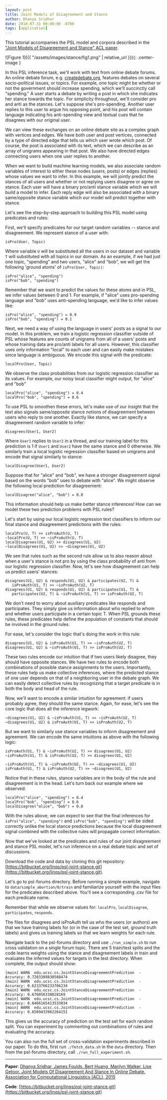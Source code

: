 ```yaml
---
layout: post
title: Joint Models of Disagreement and Stance
author: Dhanya Sridhar
date: 2018-07-31 09:00:00 -0700
tags: [application]
---
```


This tutorial accompanies the PSL model and corpora described in the ["Joint Models of Disagreement and Stance" ACL paper](https://linqs.soe.ucsc.edu/node/258).

![Figure 1]({{ "/assets/images/stance/fig1.png" | relative_url }}){: .center-image }

In this PSL inference task, we'll work with text from online debate forums.
An online debate forum, e.g. [createdebate.org](createdebate.org), features debates on several socio-political issues, or topics.
For example, one topic might be whether or not the government should increase spending, which we'll succinctly call "spending."
A user starts a debate by writing a post in which she indicates her stance towards the topic.
For simplicity throughout, we'll consider pro and anti as the stances.
Let's suppose she's pro-spending.
Another user replies to this user to argue his opposing point, and his post will contain language indicating his anti-spending view and textual cues that he disagrees with our original user.

We can view these exchanges on an online debate site as a complex graph with vertices and edges.
We have both user and post vertices, connected by a type of directed edge that tells us which user wrote which post.
Of course, the post is associated with its text, which we can describe as an array of unigrams appearing in that post.
We also have directed edges connecting users when one user replies to another.

When we want to build machine learning models, we also associate random variables of interest to either these nodes (users, posts) or edges (replies) whose values we want to infer.
In this example, we will jointly predict the stances of all users and whether or not replying users disagree or agree on stance.
Each user will have a binary pro/anti stance variable which we will build a model to infer.
Each reply edge will also be associated with a binary same/opposite stance variable which our model will predict together with stance.

Let's see the step-by-step approach to building this PSL model using predicates and rules:

First, we'll specify predicates for our target random variables -- stance and disagreement.
We represent stance of a user with:
```
isPro(User, Topic)
```

Where variable `U` will be substituted all the users in our dataset and variable `T` will substituted with all topics in our domain.
As an example, if we had just one topic, "spending" and two users, "alice" and "bob", we will get the following 'ground atoms' of `isPro(User, Topic)`:
```
isPro("alice", "spending")
isPro("bob", "spending")
```

Remember that we want to predict the values for these atoms and in PSL, we infer values between 0 and 1.
For example, if "alice" uses pro-spending language and "bob" uses anti-spending language, we'd like to infer values like:
```
isPro("alice", "spending") = 0.9
isPro("bob", "spending") = 0.1
```

Next, we need a way of using the language in users' posts as a signal to our model.
In this problem, we train a logistic regression classifier outside of PSL whose features are counts of unigrams from all of a users' posts and whose training data are pro/anti labels for all users.
However, this classifier uses only information "local" to each user and can easily make mistakes since language is ambiguous.
We encode this signal with the predicate:
```
localPro(User, Topic)
```

We observe the class probabilities from our logistic regression classifier as its values.
For example, our noisy local classifier might output, for "alice" and "bob"
```
localPro("alice", "spending") = 0.4
localPro("bob", "spending") = 0.6
```

To use PSL to smoothen these errors, let's make use of our insight that the text also signals same/opposite stance notions of disagreement between users who reply to one another.
Exactly like stance, we can specify a disagreement random variable to infer:
```
disagrees(User1, User2)
```

Where `User1` replies to `User2` in a thread, and our training label for this prediction is 1 if `User1` and `User2` have the same stance and 0 otherwise.
We similarly train a local logistic regression classifier based on unigrams and encode that signal similarly to stance:
```
localDisagree(User1, User2)
```

Suppose that for "alice" and "bob", we have a stronger disagreement signal based on the words "bob" uses to debate with "alice".
We might observe the following local prediction for disagreement:
```
localDisagree("alice", "bob") = 0.8
```

This information should help us make better stance inferences!
How can we model these two prediction problems with PSL rules?

Let's start by using our local logistic regression text classifiers to inform our final stance and disagreement predictions with the rules:
```
localPro(U, T) >> isProAuth(U, T)
~localPro(U, T) >> ~isProAuth(U, T)
localDisagrees(U1, U2) >> disagrees(U1, U2)
~localDisagrees(U1, U2) >> ~disagrees(U1, U2)
```

We see that rules such as the second rule allow us to also reason about when a user's stance is not pro by using the class probability of anti from our logistic regression classifier.
Now, let's see how disagreement can help us predict users' stances:
```
disagrees(U1, U2) & responds(U1, U2) & participates(U2, T) &
   isProAuth(U1, T) >> ~isProAuth(U2, T)
disagrees(U1, U2) & responds(U1, U2) & participates(U1, T) &
   participates(U2, T) & ~isProAuth(U1, T) >> isProAuth(U2, T)
```

We don't need to worry about auxiliary predicates like responds and participates.
They simply give us information about who replied to whom and whether users participate in a certain topic T.
When PSL grounds these rules, these predicates help define the population of constants that should be involved in the ground rules.

For ease, let's consider the logic that's doing the work in this rule:
```
disagrees(U1, U2) & isProAuth(U1, T) >> ~isProAuth(U2, T)
disagrees(U1, U2) & ~isProAuth(U1, T) >> isProAuth(U2, T)
```

These two rules encode our intuition that if two users likely disagree, they should have opposite stances. We have two rules to encode both combinations of possible stance assignments to the users.
Importantly, these rules help us make collective inferences, where the predicted stance of one user depends on that of a neighboring user in the debate graph.
We can easily detect collective rules by recognizing that a target predicate is in both the body and head of the rule.

Now, we'll want to encode a similar intuition for agreement: if users probably agree, they should the same stance.
Again, for ease, let's see the core logic that does all the inference legwork:
```
~disagrees(U1, U2) & ~isProAuth(U1, T) >> ~isProAuth(U2, T)
~disagrees(U1, U2) & isProAuth(U1, T) >> isProAuth(U2, T)
```

But we want to similarly use stance variables to inform disagreement and agreement.
We can encode the same intuitions as above with the following logic:
```
isProAuth(U1, T) & ~isProAuth(U2, T) >> disagrees(U1, U2)
~isProAuth(U1, T) & isProAuth(U2, T) >> disagrees(U1, U2)

~isProAuth(U1, T) & ~isProAuth(U2, T) >> ~disagrees(U1, U2)
isProAuth(U1, T) & isProAuth(U2, T) >> ~disagrees(U1, U2)
```

Notice that in these rules, stance variables are in the body of the rule and disagreement is in the head.
Let's turn back our example where we observed:
```
localPro("alice", "spending") = 0.4
localPro("bob", "spending") = 0.6
localDisagree("alice", "bob") = 0.8
```

With the rules above, we can expect to see that the final inferences for `isPro("alice", "spending")` and `isPro("bob", "spending")` will be sided correctly unlike the local stance predictions because the local disagreement signal combined with the collective rules will propagate correct information.

Now that we've looked at the predicates and rules of our joint disagreement and stance PSL model, let's run inference on a real debate topic and set of discussions.

Download the code and data by cloning this git repository: [https://bitbucket.org/linqs/psl-joint-stance.git](https://bitbucket.org/linqs/psl-joint-stance.git).

Let's go to psl-forums directory.
Before running a simple example, navigate to `data/simple_abortion/0/train` and familiarize yourself with the input files for the predicates described above.
You'll see a corresponding .csv file for each predicate name.

Remember that while we observe values for: `localPro`, `localDisagree`, `participates`, `responds`.

The files for disagrees and isProAuth tell us who the users (or authors) are that we have training labels for (or in the case of the test set, ground truth labels) and gives us training labels so that we learn weights for each rule.

Navigate back to the psl-forums directory and use `./run_simple.sh` to run cross validation on a single forum topic.
There are 5 train/test splits and the code learns weights using the stance and disagreement labels in train and evaluates the inferred values for targets in the test directory.
When complete, the output should show:
```
[main] WARN  edu.ucsc.cs.JointStanceDisagreementPrediction  - Accuracy: 0.7203389830508474
[main] WARN  edu.ucsc.cs.JointStanceDisagreementPrediction  - Accuracy: 0.6233766233766234
[main] WARN  edu.ucsc.cs.JointStanceDisagreementPrediction  - Accuracy: 0.676056338028169
[main] WARN  edu.ucsc.cs.JointStanceDisagreementPrediction  - Accuracy: 0.6466165413533834
[main] WARN  edu.ucsc.cs.JointStanceDisagreementPrediction  - Accuracy: 0.6509433962264151
```

This gives us the accuracy of prediction on the test set for each random split.
You can experiment by commenting out combinations of rules and evaluating the accuracy.

You can also run the full set of cross-validation experiments described in our paper.
To do this, first run `./fetch_data.sh` in the `data` directory.
Then from the psl-forums directory, call `./run_full_experiment.sh`.

---

**Paper**: [Dhanya Sridhar, James Foulds, Bert Huang, Marilyn Walker, Lise Getoor. Joint Models Of Disagreement And Stance In Online Debate. Association for Computational Linguistics (ACL), 2015](https://linqs.soe.ucsc.edu/node/258)

**Code**: [https://bitbucket.org/linqs/psl-joint-stance.git](https://bitbucket.org/linqs/psl-joint-stance.git)
